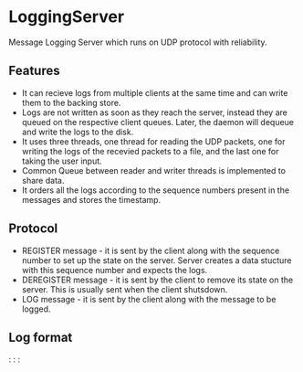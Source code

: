 # LoggingServer
Message Logging Server which runs on UDP protocol with reliability.
## Features
* It can recieve logs from multiple clients at the same time and can write them to the backing store.
* Logs are not written as soon as they reach the server, instead they are queued on the respective client queues. Later, the daemon will dequeue and write the logs to the disk.
* It uses three threads, one thread for reading the UDP packets, one for writing the logs of the recevied packets to a file, and the last one for taking the user input.
* Common Queue between reader and writer threads is implemented to share data.
* It orders all the logs according to the sequence numbers present in the messages and stores the timestamp.

## Protocol
* REGISTER message - it is sent by the client along with the sequence number to set up the state on the server. Server creates a data stucture with this sequence number and expects the logs. 
* DEREGISTER message - it is sent by the client to remove its state on the server. This is usually sent when the client shutsdown.
* LOG message - it is sent by the client along with the message to be logged.

## Log format

<TIMESTAMP> : <IPADDRESS> : <PORT> : <MSG> 
